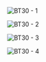 ![BT30 - 1](https://github.com/user-attachments/assets/006a0167-b28f-4f53-b71f-dab2b5463a4f)
 
![BT30 - 2](https://github.com/user-attachments/assets/9a0f056a-15f5-45ce-ab2b-e174da8036ce)

![BT30 - 3](https://github.com/user-attachments/assets/62e4445c-ad24-4e42-b14b-ede494278e9d)

![BT30 - 4](https://github.com/user-attachments/assets/687e1f0b-1c35-49a5-ba04-1f95f6fd04c3)
